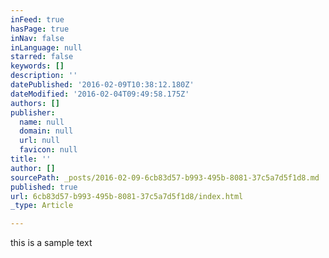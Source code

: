 ```yaml
---
inFeed: true
hasPage: true
inNav: false
inLanguage: null
starred: false
keywords: []
description: ''
datePublished: '2016-02-09T10:38:12.180Z'
dateModified: '2016-02-04T09:49:58.175Z'
authors: []
publisher:
  name: null
  domain: null
  url: null
  favicon: null
title: ''
author: []
sourcePath: _posts/2016-02-09-6cb83d57-b993-495b-8081-37c5a7d5f1d8.md
published: true
url: 6cb83d57-b993-495b-8081-37c5a7d5f1d8/index.html
_type: Article

---
```

this is a sample text